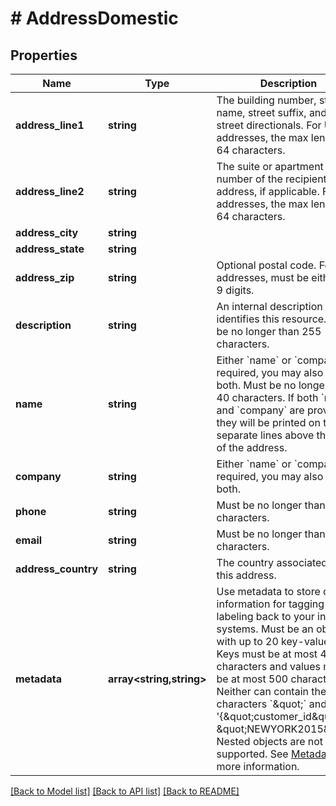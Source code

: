 # # AddressDomestic

## Properties

Name | Type | Description | Notes
------------ | ------------- | ------------- | -------------
**address_line1** | **string** | The building number, street name, street suffix, and any street directionals. For US addresses, the max length is 64 characters. | [optional]
**address_line2** | **string** | The suite or apartment number of the recipient address, if applicable. For US addresses, the max length is 64 characters. | [optional]
**address_city** | **string** |  | [optional]
**address_state** | **string** |  | [optional]
**address_zip** | **string** | Optional postal code. For US addresses, must be either 5 or 9 digits. | [optional]
**description** | **string** | An internal description that identifies this resource. Must be no longer than 255 characters. | [optional]
**name** | **string** | Either &#x60;name&#x60; or &#x60;company&#x60; is required, you may also add both. Must be no longer than 40 characters. If both &#x60;name&#x60; and &#x60;company&#x60; are provided, they will be printed on two separate lines above the rest of the address. | [optional]
**company** | **string** | Either &#x60;name&#x60; or &#x60;company&#x60; is required, you may also add both. | [optional]
**phone** | **string** | Must be no longer than 40 characters. | [optional]
**email** | **string** | Must be no longer than 100 characters. | [optional]
**address_country** | **string** | The country associated with this address. | [optional]
**metadata** | **array<string,string>** | Use metadata to store custom information for tagging and labeling back to your internal systems. Must be an object with up to 20 key-value pairs. Keys must be at most 40 characters and values must be at most 500 characters. Neither can contain the characters &#x60;\&quot;&#x60; and &#x60;\\&#x60;. i.e. &#39;{\&quot;customer_id\&quot; : \&quot;NEWYORK2015\&quot;}&#39; Nested objects are not supported.  See [Metadata](#section/Metadata) for more information. | [optional]

[[Back to Model list]](../../README.md#models) [[Back to API list]](../../README.md#endpoints) [[Back to README]](../../README.md)
